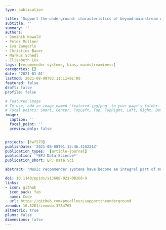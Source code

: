 ```yaml
---
type: publication

title: 'Support the underground: characteristics of beyond-mainstream music listeners'
subtitle: ''
summary: ''
authors:
- Dominik Kowald
- Peter Müllner
- Eva Zangerle
- Christine Bauer
- Markus Schedl
- Elisabeth Lex
tags: [recommender systems, bias, mainstreaminess]
categories: []
date: '2021-01-01'
lastmod: 2021-08-08T03:11:11+02:00
featured: false
draft: false
profile: false

# Featured image
# To use, add an image named `featured.jpg/png` to your page's folder.
# Focal points: Smart, Center, TopLeft, Top, TopRight, Left, Right, BottomLeft, Bottom, BottomRight.
image:
  caption: ''
  focal_point: ''
  preview_only: false


projects: [fwf579]
publishDate: '2021-08-08T01:13:46.410221Z'
publication_types:  [article-journal]
publication: '*EPJ Data Science*'
publication_short: EPJ Data Sci

abstract: "Music recommender systems have become an integral part of music streaming services such as Spotify and Last.fm to assist users navigating the extensive music collections offered by them. However, while music listeners interested in mainstream music are traditionally served well by music recommender systems, users interested in music beyond the mainstream (i.e., non-popular music) rarely receive relevant recommendations. In this paper, we study the characteristics of beyond-mainstream music and music listeners and analyze to what extent these characteristics impact the quality of music recommendations provided. Therefore, we create a novel dataset consisting of Last.fm listening histories of several thousand beyond-mainstream music listeners, which we enrich with additional metadata describing music tracks and music listeners. Our analysis of this dataset shows four subgroups within the group of beyond-mainstream music listeners that differ not only with respect to their preferred music but also with their demographic characteristics. Furthermore, we evaluate the quality of music recommendations that these subgroups are provided with four different recommendation algorithms where we find significant differences between the groups. Specifically, our results show a positive correlation between a subgroup's openness towards music listened to by members of other subgroups and recommendation accuracy. We believe that our findings provide valuable insights for developing improved user models and recommendation approaches to better serve beyond-mainstream music listeners."

doi: 10.1140/epjds/s13688-021-00268-9
links: 
- icon: github
  icon_pack: fab
  name: Code
  url: https://github.com/pmuellner/supporttheunderground
zenodo: 10.5281/zenodo.3784765
altmetric: true
plumx: false
dimensions: false
---
```

